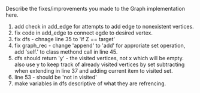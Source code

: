 Describe the fixes/improvements you made to the Graph implementation here.
1. add check in add_edge for attempts to add edge to nonexistent vertices.
2. fix code in add_edge to connect egde to desired vertex.
3. fix dfs - chnage line 35 to 'if Z == target'
4. fix graph_rec - change 'append' to 'add' for approriate set operation, add 'self.' to class methond call in line 45.
5. dfs should return 'y' - the visited vertices, not x which will be empty. also use y to keep track of already visited vertices by set subtracting when extending in line 37 and adding current item to visited set.
6. line 53 - should be 'not in visited'
7. make variables in dfs descriptive of what they are refrencing.